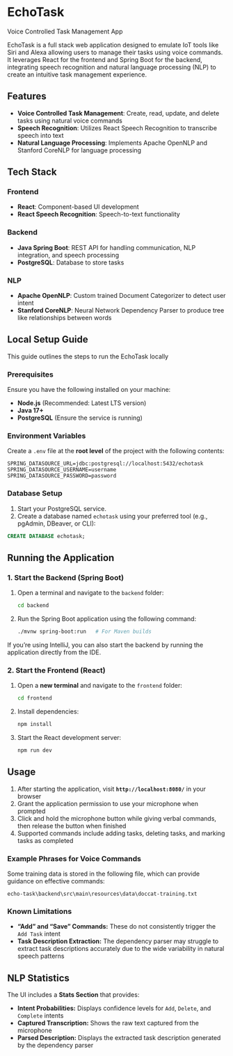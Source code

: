 # EchoTask

Voice Controlled Task Management App

EchoTask is a full stack web application designed to emulate IoT tools like Siri and Alexa allowing users to manage their tasks using voice commands. It leverages React for the frontend and Spring Boot for the backend, integrating speech recognition and natural language processing (NLP) to create an intuitive task  management experience.

## Features

* **Voice Controlled Task Management**: 
Create, read, update, and delete tasks using natural voice commands
* **Speech Recognition**:
Utilizes React Speech Recognition to transcribe speech into text
* **Natural Language Processing**:
Implements Apache OpenNLP and Stanford CoreNLP for language processing

## Tech Stack

### Frontend
* **React**: Component-based UI development
* **React Speech Recognition**: Speech-to-text functionality

### Backend
* **Java Spring Boot**: REST API for handling communication, NLP integration, and speech processing
* **PostgreSQL**: Database to store tasks

### NLP
* **Apache OpenNLP**: Custom trained Document Categorizer to detect user intent
* **Stanford CoreNLP**: Neural Network Dependency Parser to produce tree like relationships between words 

## Local Setup Guide

This guide outlines the steps to run the EchoTask locally

### Prerequisites

Ensure you have the following installed on your machine:

- **Node.js** (Recommended: Latest LTS version)
- **Java 17+**
- **PostgreSQL** (Ensure the service is running)

### Environment Variables

Create a `.env` file at the **root level** of the project with the following contents:

```
SPRING_DATASOURCE_URL=jdbc:postgresql://localhost:5432/echotask
SPRING_DATASOURCE_USERNAME=username
SPRING_DATASOURCE_PASSWORD=password
```

### Database Setup

1. Start your PostgreSQL service.
2. Create a database named `echotask` using your preferred tool (e.g., pgAdmin, DBeaver, or CLI):

```sql
CREATE DATABASE echotask;
```

## Running the Application

### 1. Start the Backend (Spring Boot)

1. Open a terminal and navigate to the `backend` folder:
   ```sh
   cd backend
   ```
2. Run the Spring Boot application using the following command:
   ```sh
   ./mvnw spring-boot:run   # For Maven builds
   ```

If you’re using IntelliJ, you can also start the backend by running the application directly from the IDE.

### 2. Start the Frontend (React)

1. Open a **new terminal** and navigate to the `frontend` folder:
   ```sh
   cd frontend
   ```
2. Install dependencies:
   ```sh
   npm install
   ```
3. Start the React development server:
   ```sh
   npm run dev
   ```

## Usage

1. After starting the application, visit **`http://localhost:8080/`** in your browser
2. Grant the application permission to use your microphone when prompted
3. Click and hold the microphone button while giving verbal commands, then release the button when finished
4. Supported commands include adding tasks, deleting tasks, and marking tasks as completed

### Example Phrases for Voice Commands
Some training data is stored in the following file, which can provide guidance on effective commands:
```
echo-task\backend\src\main\resources\data\doccat-training.txt
```

### Known Limitations
- **“Add” and “Save” Commands:** These do not consistently trigger the `Add Task` intent
- **Task Description Extraction:** The dependency parser may struggle to extract task descriptions accurately due to the wide variability in natural speech patterns

## NLP Statistics
The UI includes a **Stats Section** that provides:
- **Intent Probabilities:** Displays confidence levels for `Add`, `Delete`, and `Complete` intents
- **Captured Transcription:** Shows the raw text captured from the microphone
- **Parsed Description:** Displays the extracted task description generated by the dependency parser

